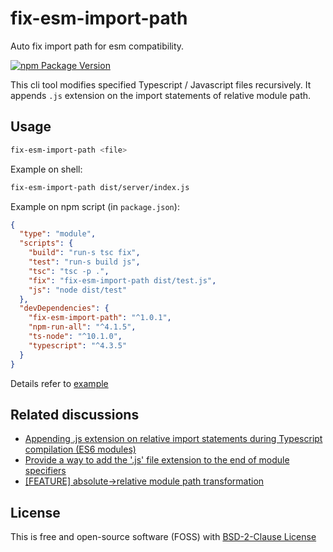 # fix-esm-import-path

Auto fix import path for esm compatibility.

[![npm Package Version](https://img.shields.io/npm/v/fix-esm-import-path.svg?maxAge=2592000)](https://www.npmjs.com/package/fix-esm-import-path)

This cli tool modifies specified Typescript / Javascript files recursively. It appends `.js` extension on the import statements of relative module path.

## Usage
```bash
fix-esm-import-path <file>
```

Example on shell:
```bash
fix-esm-import-path dist/server/index.js
```

Example on npm script (in `package.json`):
```json
{
  "type": "module",
  "scripts": {
    "build": "run-s tsc fix",
    "test": "run-s build js",
    "tsc": "tsc -p .",
    "fix": "fix-esm-import-path dist/test.js",
    "js": "node dist/test"
  },
  "devDependencies": {
    "fix-esm-import-path": "^1.0.1",
    "npm-run-all": "^4.1.5",
    "ts-node": "^10.1.0",
    "typescript": "^4.3.5"
  }
}
```

Details refer to [example](./example)

## Related discussions
- [Appending .js extension on relative import statements during Typescript compilation (ES6 modules)](https://stackoverflow.com/questions/62619058/appending-js-extension-on-relative-import-statements-during-typescript-compilat)
- [Provide a way to add the '.js' file extension to the end of module specifiers](https://github.com/microsoft/TypeScript/issues/16577)
- [[FEATURE] absolute->relative module path transformation](https://github.com/microsoft/TypeScript/issues/15479)

## License
This is free and open-source software (FOSS) with
[BSD-2-Clause License](./LICENSE)
